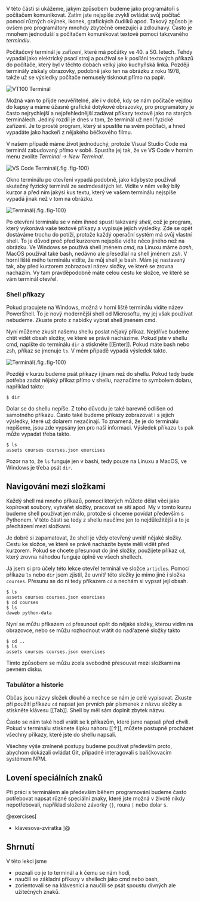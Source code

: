 V této části si ukážeme, jakým způsobem budeme jako programátoři s počítačem komunikovat. Zatím jste nejspíše zvyklí ovládat svůj počítač pomocí různých okýnek, ikonek, grafických čudlíků apod. Takový způsob je ovšem pro programátory mnohdy zbytečně omezující a zdlouhavý. Často je mnohem jednodušíí s počítačem komunikovat textově pomocí takzvaného _terminálu_.

Počítačový terminál je zařízení, které má počátky ve 40. a 50. letech. Tehdy vypadal jako elektrický psací stroj a používal se k posílání textových příkazů do počítače, který byl v těchto dobách velký jako kuchyňská linka. Později terminály získaly obrazovky, podobně jako ten na obrázku z roku 1978, takže už se výsledky počítače nemusely tisknout přímo na papír.

![VT100 Terminál](/czechitas/daweb/assets/priprava/klavesnice-terminal/vt100.jpg)

Možná vám to přijde neuvěřitelné, ale i v době, kdy se nám počítače vejdou do kapsy a máme úžasné grafické dotykové obrazovky, pro programátory je často nejrychlejší a nejpřehlednější zadávat příkazy textově jako na starých terminálech. Jediný rozdíl je dnes v tom, že terminál už není fyzické zařízení. Je to prostě program, který si spustíte na svém počítači, a hned vypadáte jako hackeři z nějakého béčkového filmu.

V našem případě máme život jednoduchý, protože Visual Studio Code má terminál zabudovaný přímo v sobě. Spustíte jej tak, že ve VS Code v horním menu zvolíte <i>Terminal → New Terminal</i>.

![VS Code Terminál](/czechitas/daweb/assets/priprava/klavesnice-terminal/vscode-term.png){.fig .fig-100}

Okno terminálu po otevření vypadá podobně, jako kdybyste používali skutečný fyzický terminál ze sedmdesátých let. Vidíte v něm velký bílý kurzor a před ním jakýsi kus textu, který ve vašem terminálu nejspíše vypadá jinak než v tom na obrázku.

![Terminál](/czechitas/daweb/assets/priprava/klavesnice-terminal/terminal.png){.fig .fig-100}

Po otevření terminálu se v něm ihned spustí takzvaný _shell_, což je program, který vykonává vaše textové příkazy a vypisuje jejich výsledky. Zde se opět dostáváme trochu do potíží, protože každý operační systém má svůj vlastní shell. To je důvod proč před kurzorem nejspíše vidíte něco jiného než na obrázku. Ve Windows se používá shell jménem _cmd_, na Linuxu máme _bash_, MacOS používal také bash, nedávno ale přesedlal na shell jménem _zsh_. V horní liště mého terminálu vidíte, že můj shell je bash. Mám jej nastavený tak, aby před kurzorem zobrazoval název složky, ve které se zrovna nacházím. Vy tam pravděpodobně máte celou cestu ke složce, ve které se vám terminál otevřel.

### Shell příkazy

Pokud pracujete na Windows, možná v horní liště terminálu vidíte název PowerShell. To je nový modernější shell od Microsoftu, my jej však používat nebudeme. Zkuste proto z nabídky vybrat shell jménem cmd.

Nyní můžeme zkusit našemu shellu poslat nějaký příkaz. Nejdříve budeme chtít vidět obsah složky, ve které se právě nacházíme. Pokud jste v shellu cmd, napište do termínálu `dir` a stiskněte [[Enter]]. Pokud máte bash nebo zsh, příkaz se jmenuje `ls`. V mém případě vypadá výsledek takto.

![Terminál](/czechitas/daweb/assets/priprava/klavesnice-terminal/terminal-ls.png){.fig .fig-100}

Později v kurzu budeme psát příkazy i jinam než do shellu. Pokud tedy bude potřeba zadat nějaký příkaz přímo v shellu, naznačíme to symbolem dolaru, například takto:

```shell
$ dir
```

Dolar se do shellu nepíše. Z toho důvodu je také barevně odlišen od samotného příkazu. Často také budeme příkazy zobrazovat i s jejich výsledky, které už dolarem nezačínají. To znamená, že je do terminálu nepíšeme, jsou zde vypsány jen pro naši informaci. Výsledek příkazu `ls` pak může vypadat třeba takto.

```shell
$ ls
assets courses courses.json exercises
```

Pozor na to, že `ls` funguje jen v bashi, tedy pouze na Linuxu a MacOS, ve Windows je třeba psát `dir`.

## Navigování mezi složkami

Každý shell má mnoho příkazů, pomocí kterých můžete dělat věci jako kopírovat soubory, vytvářet složky, pracovat se sítí apod. My v tomto kurzu budeme shell používat jen málo, protože si chceme povídat především s Pythonem. V této části se tedy z shellu naučíme jen to nejdůležitější a to je přecházení mezi složkami.

Je dobré si zapamatovat, že shell je vždy otevřený uvnitř nějaké složky. Cestu ke složce, ve které se právě nacházíte byste měli vidět před kurzorem. Pokud se chcete přesunout do jiné složky, použijete příkaz `cd`, který zrovna náhodou funguje úplně ve všech shellech.

Já jsem si pro účely této lekce otevřel terminál ve složce `articles`. Pomocí příkazu `ls` nebo `dir` jsem zjistil, že uvnitř této složky je mimo jiné i složka `courses`. Přesunu se do ní tedy příkazem `cd` a nechám si vypsat její obsah.

```shell
$ ls
assets courses courses.json exercises
$ cd courses
$ ls
daweb python-data
```

Nyní se můžu příkazem `cd` přesunout opět do nějaké složky, kterou vidím na obrazovce, nebo se můžu rozhodnout vrátit do nadřazené složky takto

```shell
$ cd ..
$ ls
assets courses courses.json exercises
```

Tímto způsobem se můžu zcela svobodně přesouvat mezi složkami na pevném disku.

### Tabulátor a historie

Občas jsou názvy složek dlouhé a nechce se nám je celé vypisovat. Zkuste při použití příkazu `cd` napsat jen prvních pár písmenek z názvu složky a stiskněte klávesu [[Tab]]. Shell by měl sám doplnit zbytek názvu.

Často se nám také hodí vrátit se k příkazům, které jsme napsali před chvíli. Pokud v terminálu stisknete šipku nahoru [[↑]], můžete postupně procházet všechny příkazy, které jste do shellu napsali.

Všechny výše zmíneně postupy budeme používat především proto, abychom dokázali ovládat Git, případně interagovali s balíčkovacím systémem NPM.

## Lovení speciálních znaků

Při práci s terminálem ale především během programování budeme často potřebovat napsat různé speciální znaky, které jste možná v životě nikdy nepotřebovali, například složené závorky `{}`, roura `|` nebo dolar `$`.

@exercises[

- klavesova-zviratka
  ]@

## Shrnutí

V této lekci jsme

- poznali co je to terminál a k čemu se nám hodí,
- naučili se základní příkazy v shellech jako cmd nebo bash,
- zorientovali se na klávesnici a naučili se psát spoustu divných ale užitečných znaků.
